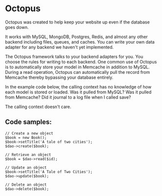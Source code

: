 Octopus
=======
Octopus was created to help keep your website up even if the database goes down.

It works with MySQL, MongoDB, Postgres, Redis, and almost any other backend
including files, queues, and caches. You can write your own data adapter for 
any backend we haven't yet implemented.

The Octopus framework talks to your backend adapters for you. You choose the rules 
for writing to each backend. One common use of Octopus is to automatically store 
your model in Memcache in addition to MySQL. During a read operation, Octopus can 
automatically pull the record from Memcache thereby bypassing your database
entirely.

In the example code below, the calling context has no knowledge of how each
model is stored or loaded. Was it pulled from MySQL? Was it pulled from Memcache?
Did it journal to a log file when I called save? 

The calling context doesn't care.

Code samples:
-------------
```
// Create a new object
$book = new Book();
$book->setTitle('A tale of two cities');
$dao->create($book);

// Retrieve an object
$book = $dao->read($id);

// Update an object
$book->setTitle('A Tale of Two Cities');
$dao->update($book);

// Delete an object
$dao->delete($book);
```
